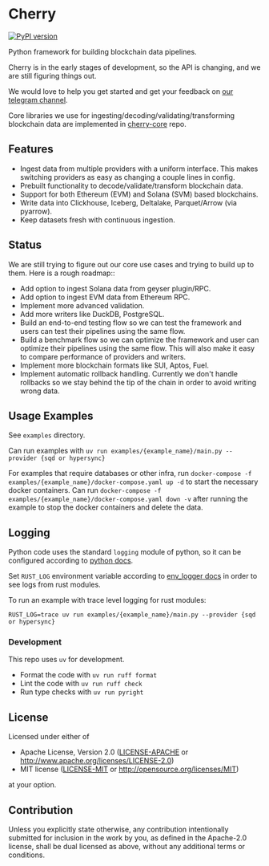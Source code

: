 # Cherry 
[![PyPI version](https://badge.fury.io/py/cherry-etl.svg)](https://badge.fury.io/py/cherry-etl)

Python framework for building blockchain data pipelines.

Cherry is in the early stages of development, so the API is changing, and we are still figuring things out.

We would love to help you get started and get your feedback on [our telegram channel](https://t.me/cherryframework).

Core libraries we use for ingesting/decoding/validating/transforming blockchain data are implemented in [cherry-core](https://github.com/steelcake/cherry-core) repo.

## Features

- Ingest data from multiple providers with a uniform interface. This makes switching providers as easy as changing a couple lines in config.
- Prebuilt functionality to decode/validate/transform blockchain data.
- Support for both Ethereum (EVM) and Solana (SVM) based blockchains.
- Write data into Clickhouse, Iceberg, Deltalake, Parquet/Arrow (via pyarrow).
- Keep datasets fresh with continuous ingestion.

## Status

We are still trying to figure out our core use cases and trying to build up to them. Here is a rough roadmap::

- Add option to ingest Solana data from geyser plugin/RPC.
- Add option to ingest EVM data from Ethereum RPC.
- Implement more advanced validation.
- Add more writers like DuckDB, PostgreSQL.
- Build an end-to-end testing flow so we can test the framework and users can test their pipelines using the same flow.
- Build a benchmark flow so we can optimize the framework and user can optimize their pipelines using the same flow. This will also make it easy to compare performance of providers and writers. 
- Implement more blockchain formats like SUI, Aptos, Fuel.
- Implement automatic rollback handling. Currently we don't handle rollbacks so we stay behind the tip of the chain in order to avoid writing wrong data.

## Usage Examples

See `examples` directory.

Can run examples with `uv run examples/{example_name}/main.py --provider {sqd or hypersync}`

For examples that require databases or other infra, run `docker-compose -f examples/{example_name}/docker-compose.yaml up -d` to start the necessary docker containers.
Can run `docker-compose -f examples/{example_name}/docker-compose.yaml down -v` after running the example to stop the docker containers and delete the data.

## Logging

Python code uses the standard `logging` module of python, so it can be configured according to [python docs](https://docs.python.org/3/library/logging.html).

Set `RUST_LOG` environment variable according to [env_logger docs](https://docs.rs/env_logger/latest/env_logger/#enabling-logging) in order to see logs from rust modules.

To run an example with trace level logging for rust modules:
```
RUST_LOG=trace uv run examples/{example_name}/main.py --provider {sqd or hypersync}
```

### Development

This repo uses `uv` for development.

- Format the code with `uv run ruff format`
- Lint the code with `uv run ruff check`
- Run type checks with `uv run pyright`

## License

Licensed under either of

 * Apache License, Version 2.0
   ([LICENSE-APACHE](LICENSE-APACHE) or http://www.apache.org/licenses/LICENSE-2.0)
 * MIT license
   ([LICENSE-MIT](LICENSE-MIT) or http://opensource.org/licenses/MIT)

at your option.

## Contribution

Unless you explicitly state otherwise, any contribution intentionally submitted
for inclusion in the work by you, as defined in the Apache-2.0 license, shall be
dual licensed as above, without any additional terms or conditions.
